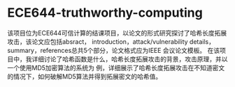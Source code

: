# ECE644-truthworthy-computing
该项目位为ECE644可信计算的结课项目，以论文的形式研究探讨了哈希长度拓展攻击，该论文应包括absract，
introduction，attack/vulnerability details，summary，references总共5个部分，论文格式应为IEEE 会议论文模板。
在该项目中，我详细讨论了哈希函数是什么，哈希长度拓展攻击的背景，攻击原理，并以一个使用MD5加密算法的系统为
例，详细展示了哈希长度拓展攻击在不知道密文的情况下，如何破解MD5算法并得到拓展密文的哈希值。
